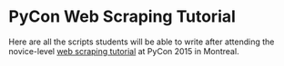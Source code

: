# PyCon Web Scraping Tutorial

Here are all the scripts students will be able to write after attending the novice-level [web scraping tutorial](https://us.pycon.org/2015/schedule/presentation/318/) at PyCon 2015 in Montreal.
